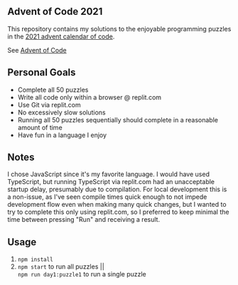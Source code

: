 ## Advent of Code 2021

This repository contains my solutions to the enjoyable programming puzzles in the [2021 advent calendar of code](https://adventofcode.com/2021).

See [Advent of Code](https://adventofcode.com/2021/about)

## Personal Goals

- Complete all 50 puzzles
- Write all code only within a browser @ replit.com
- Use Git via replit.com
- No excessively slow solutions
- Running all 50 puzzles sequentially should complete in a reasonable amount of time
- Have fun in a language I enjoy

## Notes

I chose JavaScript since it's my favorite language.
I would have used TypeScript, but running TypeScript via replit.com had an unacceptable
startup delay, presumably due to compilation. For local development this is a non-issue,
as I've seen compile times quick enough to not impede development flow even when making
many quick changes, but I wanted to try to complete this only using replit.com, 
so I preferred to keep minimal the time between pressing "Run" and receiving a result.

## Usage

1. `npm install`
2. `npm start` to run all puzzles ||  
  `npm run day1:puzzle1` to run a single puzzle